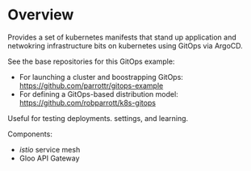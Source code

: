 # Overview

Provides a set of kubernetes manifests that stand up application and netwokring infrastructure bits on kubernetes using GitOps via ArgoCD.

See the base repositories for this GitOps example:

* For launching a cluster and boostrapping GitOps: https://github.com/parrottr/gitops-example
* For defining a GitOps-based distribution model: https://github.com/robparrott/k8s-gitops


Useful for testing deployments. settings, and learning.

Components:

* *istio* service mesh
* Gloo API Gateway



